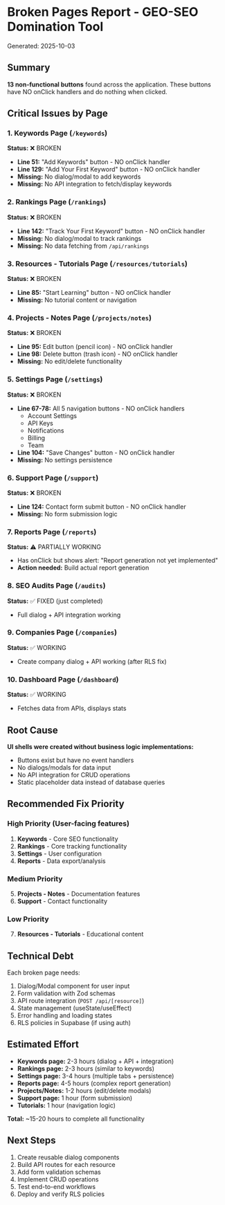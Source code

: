 # Broken Pages Report - GEO-SEO Domination Tool

Generated: 2025-10-03

## Summary

**13 non-functional buttons** found across the application. These buttons have NO onClick handlers and do nothing when clicked.

## Critical Issues by Page

### 1. Keywords Page (`/keywords`)
**Status:** ❌ BROKEN
- **Line 51:** "Add Keywords" button - NO onClick handler
- **Line 129:** "Add Your First Keyword" button - NO onClick handler
- **Missing:** No dialog/modal to add keywords
- **Missing:** No API integration to fetch/display keywords

### 2. Rankings Page (`/rankings`)
**Status:** ❌ BROKEN
- **Line 142:** "Track Your First Keyword" button - NO onClick handler
- **Missing:** No dialog/modal to track rankings
- **Missing:** No data fetching from `/api/rankings`

### 3. Resources - Tutorials Page (`/resources/tutorials`)
**Status:** ❌ BROKEN
- **Line 85:** "Start Learning" button - NO onClick handler
- **Missing:** No tutorial content or navigation

### 4. Projects - Notes Page (`/projects/notes`)
**Status:** ❌ BROKEN
- **Line 95:** Edit button (pencil icon) - NO onClick handler
- **Line 98:** Delete button (trash icon) - NO onClick handler
- **Missing:** No edit/delete functionality

### 5. Settings Page (`/settings`)
**Status:** ❌ BROKEN
- **Line 67-78:** All 5 navigation buttons - NO onClick handlers
  - Account Settings
  - API Keys
  - Notifications
  - Billing
  - Team
- **Line 104:** "Save Changes" button - NO onClick handler
- **Missing:** No settings persistence

### 6. Support Page (`/support`)
**Status:** ❌ BROKEN
- **Line 124:** Contact form submit button - NO onClick handler
- **Missing:** No form submission logic

### 7. Reports Page (`/reports`)
**Status:** ⚠️ PARTIALLY WORKING
- Has onClick but shows alert: "Report generation not yet implemented"
- **Action needed:** Build actual report generation

### 8. SEO Audits Page (`/audits`)
**Status:** ✅ FIXED (just completed)
- Full dialog + API integration working

### 9. Companies Page (`/companies`)
**Status:** ✅ WORKING
- Create company dialog + API working (after RLS fix)

### 10. Dashboard Page (`/dashboard`)
**Status:** ✅ WORKING
- Fetches data from APIs, displays stats

## Root Cause

**UI shells were created without business logic implementations:**
- Buttons exist but have no event handlers
- No dialogs/modals for data input
- No API integration for CRUD operations
- Static placeholder data instead of database queries

## Recommended Fix Priority

### High Priority (User-facing features)
1. **Keywords** - Core SEO functionality
2. **Rankings** - Core tracking functionality
3. **Settings** - User configuration
4. **Reports** - Data export/analysis

### Medium Priority
5. **Projects - Notes** - Documentation features
6. **Support** - Contact functionality

### Low Priority
7. **Resources - Tutorials** - Educational content

## Technical Debt

Each broken page needs:
1. Dialog/Modal component for user input
2. Form validation with Zod schemas
3. API route integration (`POST /api/[resource]`)
4. State management (useState/useEffect)
5. Error handling and loading states
6. RLS policies in Supabase (if using auth)

## Estimated Effort

- **Keywords page:** 2-3 hours (dialog + API + integration)
- **Rankings page:** 2-3 hours (similar to keywords)
- **Settings page:** 3-4 hours (multiple tabs + persistence)
- **Reports page:** 4-5 hours (complex report generation)
- **Projects/Notes:** 1-2 hours (edit/delete modals)
- **Support page:** 1 hour (form submission)
- **Tutorials:** 1 hour (navigation logic)

**Total:** ~15-20 hours to complete all functionality

## Next Steps

1. Create reusable dialog components
2. Build API routes for each resource
3. Add form validation schemas
4. Implement CRUD operations
5. Test end-to-end workflows
6. Deploy and verify RLS policies
